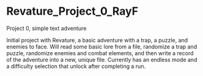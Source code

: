 # Revature_Project_0_RayF
Project 0, simple text adventure

Initial project with Revature, a basic adventure with a trap, a puzzle, and enemies to face.
Will read some basic lore from a file, randomize a trap and puzzle, randomize enemies and combat elements, and then write a record of the adventure into a new, unique file.
Currently has an endless mode and a difficulty selection that unlock after completing a run.
